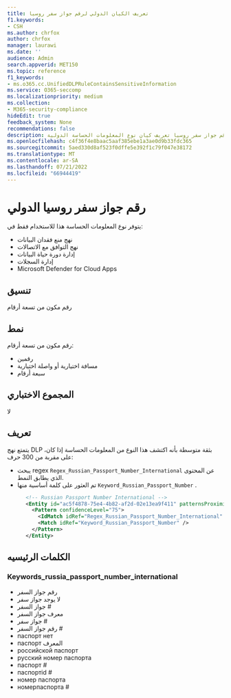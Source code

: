 ```yaml
---
title: تعريف الكيان الدولي لرقم جواز سفر روسيا
f1.keywords:
- CSH
ms.author: chrfox
author: chrfox
manager: laurawi
ms.date: ''
audience: Admin
search.appverid: MET150
ms.topic: reference
f1_keywords:
- ms.o365.cc.UnifiedDLPRuleContainsSensitiveInformation
ms.service: O365-seccomp
ms.localizationpriority: medium
ms.collection:
- M365-security-compliance
hideEdit: true
feedback_system: None
recommendations: false
description: رقم جواز سفر روسيا تعريف كيان نوع المعلومات الحساسة الدولية.
ms.openlocfilehash: c4f36f4e8baac5aaf385ebe1a3ae0d9b33fdc365
ms.sourcegitcommit: 5aed330d8af523f0dffe5e392f1c79f047e38172
ms.translationtype: MT
ms.contentlocale: ar-SA
ms.lasthandoff: 07/21/2022
ms.locfileid: "66944419"
---
```

# <a name="russia-passport-number-international"></a>رقم جواز سفر روسيا الدولي

يتوفر نوع المعلومات الحساسة هذا للاستخدام فقط في:

- نهج منع فقدان البيانات
- نهج التوافق مع الاتصالات
- إدارة دورة حياة البيانات
- إدارة السجلات
- Microsoft Defender for Cloud Apps

## <a name="format"></a>تنسيق

رقم مكون من تسعة أرقام

## <a name="pattern"></a>نمط

رقم مكون من تسعة أرقام:

- رقمين
- مسافة اختيارية أو واصلة اختيارية
- سبعة أرقام

## <a name="checksum"></a>المجموع الاختباري

لا

## <a name="definition"></a>تعريف

يتمتع نهج DLP بثقة متوسطة بأنه اكتشف هذا النوع من المعلومات الحساسة إذا كان، على مقربة من 300 حرف:

- يبحث regex `Regex_Russian_Passport_Number_International` عن المحتوى الذي يطابق النمط.
- تم العثور على كلمة أساسية منها `Keyword_Russian_Passport_Number` .

```xml
      <!-- Russian Passport Number International -->
      <Entity id="ac5f4878-75e4-4b82-af2d-02e13ea9f411" patternsProximity="300" recommendedConfidence="75">
        <Pattern confidenceLevel="75">
          <IdMatch idRef="Regex_Russian_Passport_Number_International" />
          <Match idRef="Keyword_Russian_Passport_Number" />
        </Pattern>
      </Entity>
```

## <a name="keywords"></a>الكلمات الرئيسيه

### <a name="keywords_russia_passport_number_international"></a>Keywords_russia_passport_number_international

- رقم جواز السفر
- لا يوجد جواز سفر
- جواز السفر #
- معرف جواز السفر
- جواز سفر #
- رقم جواز السفر #
- паспорт нет
- паспорт المعرف
- pоссийской паспорт
- pусский номер паспорта
- паспорт #
- паспортid #
- номер паспорта
- номерпаспорта #